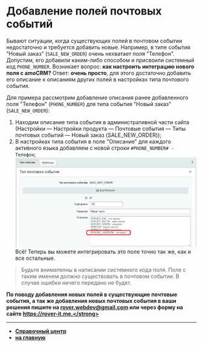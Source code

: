 # Добавление полей почтовых событий
Бывают ситуации, когда существующих полей в почтовом событии недостаточно и требуется добавить новые. Например, в типе события "Новый заказ" (`SALE_NEW_ORDER`) очень нехватает поля "Телефон". Допустим, его добавили каким-либо способом и присвоили системный код `PHONE_NUMBER`. Возникает вопрос: <strong>как настроить интеграцию нового поля с amoCRM?</strong> Ответ: <strong>очень просто</strong>, для этого достаточно добавить его описание к описаниям других полей в настройках типа почтового события. 

Для примера рассмотрим добавление описания ранее добавленного поля "Телефон" (`PHONE_NUMBER`) для типа события "Новый заказ" (`SALE_NEW_ORDER`):
1. Находим описание типа события в административной части сайта (Настройки — Настройки продукта — Почтовые события — Типы почтовых событий — Новый заказ (SALE_NEW_ORDER));
2. В настройках типа события в поле "Описание" для каждого активного языка добавляем с новой строки `#PHONE_NUMBER# - Телефон`;
![Добавление описания поля "Телефон"](./post-event-fields/new-field.png)
Всё! Теперь вы можете интегрировать это поле точно так же, как и все остальные.

> Будьте внимателны в написании системного кода поля. Поле с таким именем должно существовать в почтовом событии. В случае ошибки ничего передано не будет.

<strong>По поводу добавления новых полей в существующие почтовые события, а так же добавления новых почтовых события в ваши решения пишите на rover.webdev@gmail.com или через форму на сайте https://rover-it.me.</strong>

---
* [Справочный центр](../help.md)
* [на главную](../README.MD)